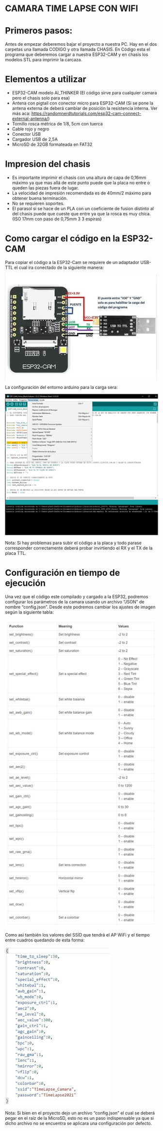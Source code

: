 # CAMARA TIME LAPSE CON WIFI

# Primeros pasos:

Antes de empezar deberemos bajar el proyecto a nuestra PC. Hay en el dos carpetas una llamada CODIGO y otra llamada CHASIS. En Código esta el programa que deberemos cargar a nuestra ESP32-CAM y en chasis los modelos STL para imprimir la carcaza. 

# Elementos a utilizar

- ESP32-CAM modelo AI_THINKER (El código sirve para cualquier camara pero el chasis solo para esa)
- Antena con pigtail con conector micro para ESP32-CAM (Si se pone la antena externa de deberá cambiar de posición la resistencia interna. Ver más aca: https://randomnerdtutorials.com/esp32-cam-connect-external-antenna/)
- Tornillo rosca métrica de 1/8, 5cm con tuerca
- Cable rojo y negro 
- Conector USB
- Cargador USB de 2,5A
- MicroSD de 32GB formateada en FAT32

# Impresion del chasis

- Es importante imprimir el chasis con una altura de capa de 0,16mm máximo ya que mas allá de este punto puede que la placa no entre o queden las piezas fuera de lugar.
- La velocidad de impresión recomendada es de 40mm/2 máximo para obtener buena terminación.
- No se requieren soportes.
- El parasol si se hace de un PLA con un coeficiente de fusion distinto al del chasis puede que cueste que entre ya que la rosca es muy chica. (ISO 17mm con paso de 0,75mm 3 3 espiras)

# Como cargar el código en la ESP32-CAM

Para copiar el código a la ESP32-Cam se requiere de un adaptador USB-TTL el cual ira conectado de la siguiente manera:

![Conexion entre TTL y ESP32-Cam](Conexionado.jpg)

La configuración del entorno arduino para la carga sera:

![Configuracion en entorno Arduino](Config_Arduino.png)


Nota: Si hay problemas para subir el código a la placa y todo parase corresponder correctamente deberá probar invirtiendo el RX y el TX de la placa TTL.

# Configuración en tiempo de ejecución 

Una vez que el código este compilado y cargado a la ESP32, podremos configurar los parámetros de la camara usando un archivo “JSON” de nombre “config.json”. Desde este podremos cambiar los ajustes de imagen según la siguiente tabla: 

![Tabla de configuración de imagen]( Tabla1.jpg)

Como asi también los valores del SSID que tendrá el AP WiFi y el tiempo entre cuadros quedando de esta forma:

![Configuración json]( Tabla2.jpg)

Nota: Si bien en el proyecto dejo un archivo “config.json” el cual se deberá pegar en el raíz de la MicroSD, esto no es un paso indispensable ya que si dicho archivo no se encuentra se aplicara una configuración por defecto.
